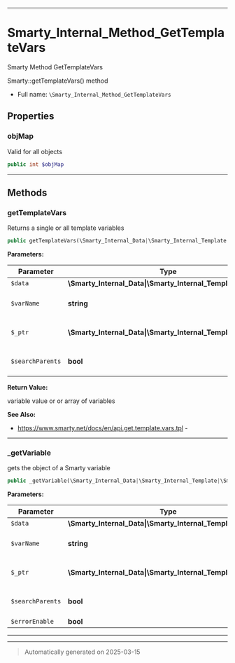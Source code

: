 ***

# Smarty_Internal_Method_GetTemplateVars

Smarty Method GetTemplateVars

Smarty::getTemplateVars() method

* Full name: `\Smarty_Internal_Method_GetTemplateVars`



## Properties


### objMap

Valid for all objects

```php
public int $objMap
```






***

## Methods


### getTemplateVars

Returns a single or all template variables

```php
public getTemplateVars(\Smarty_Internal_Data|\Smarty_Internal_Template|\Smarty $data, string $varName = null, \Smarty_Internal_Data|\Smarty_Internal_Template|\Smarty $_ptr = null, bool $searchParents = true): mixed
```








**Parameters:**

| Parameter | Type | Description |
|-----------|------|-------------|
| `$data` | **\Smarty_Internal_Data&#124;\Smarty_Internal_Template&#124;\Smarty** |  |
| `$varName` | **string** | variable name or null |
| `$_ptr` | **\Smarty_Internal_Data&#124;\Smarty_Internal_Template&#124;\Smarty** | optional pointer to data object |
| `$searchParents` | **bool** | include parent templates? |


**Return Value:**

variable value or or array of variables




**See Also:**

* https://www.smarty.net/docs/en/api.get.template.vars.tpl - 

***

### _getVariable

gets the object of a Smarty variable

```php
public _getVariable(\Smarty_Internal_Data|\Smarty_Internal_Template|\Smarty $data, string $varName, \Smarty_Internal_Data|\Smarty_Internal_Template|\Smarty $_ptr = null, bool $searchParents = true, bool $errorEnable = true): \Smarty_Variable
```








**Parameters:**

| Parameter | Type | Description |
|-----------|------|-------------|
| `$data` | **\Smarty_Internal_Data&#124;\Smarty_Internal_Template&#124;\Smarty** |  |
| `$varName` | **string** | the name of the Smarty variable |
| `$_ptr` | **\Smarty_Internal_Data&#124;\Smarty_Internal_Template&#124;\Smarty** | optional pointer to data object |
| `$searchParents` | **bool** | search also in parent data |
| `$errorEnable` | **bool** |  |





***


***
> Automatically generated on 2025-03-15

